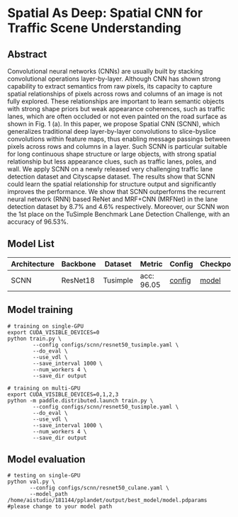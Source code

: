 # Spatial As Deep: Spatial CNN for Traffic Scene Understanding 

## Abstract
Convolutional neural networks (CNNs) are usually built by stacking convolutional operations layer-by-layer. Although CNN has shown strong capability to extract semantics from raw pixels, its capacity to capture spatial relationships of pixels across rows and columns of an image is not fully explored. These relationships are important to learn semantic objects with strong shape priors but weak appearance coherences, such as traffic lanes, which are often occluded or not even painted on the road surface as shown in Fig. 1 (a). In this paper, we propose Spatial CNN (SCNN), which generalizes traditional deep layer-by-layer convolutions to slice-byslice convolutions within feature maps, thus enabling message passings between pixels across rows and columns in a layer. Such SCNN is particular suitable for long continuous shape structure or large objects, with strong spatial relationship but less appearance clues, such as traffic lanes, poles, and wall. We apply SCNN on a newly released very challenging traffic lane detection dataset and Cityscapse dataset. The results show that SCNN could learn the spatial relationship for structure output and significantly improves the performance. We show that SCNN outperforms the recurrent neural network (RNN) based ReNet and MRF+CNN (MRFNet) in the lane detection dataset by 8.7% and 4.6% respectively. Moreover, our SCNN won the 1st place on the TuSimple Benchmark Lane Detection Challenge, with an accuracy of 96.53%.

## Model List
| Architecture| Backbone |Dataset | Metric | Config| Checkpoints  |
|-------------|----------|--------|--------|-------|--------------|
| SCNN       | ResNet18 | Tusimple |acc: 96.05| [config](https://github.com/zkyseu/PPlanedet/blob/main/configs/scnn/resnet50_tusimple.yaml)  | [model](https://github.com/zkyseu/PPlanedet/releases/download/untagged-636af7b8c78f9dc6a2b5/model.pdparams)|

## Model training
```shell
# training on single-GPU
export CUDA_VISIBLE_DEVICES=0
python train.py \
        --config configs/scnn/resnet50_tusimple.yaml \
        --do_eval \
        --use_vdl \
        --save_interval 1000 \
        --num_workers 4 \
        --save_dir output
```

```shell
# training on multi-GPU
export CUDA_VISIBLE_DEVICES=0,1,2,3
python -m paddle.distributed.launch train.py \
        --config configs/scnn/resnet50_tusimple.yaml \
        --do_eval \
        --use_vdl \
        --save_interval 1000 \
        --num_workers 4 \
        --save_dir output
```

## Model evaluation
```shell
# testing on single-GPU
python val.py \
       --config configs/scnn/resnet50_culane.yaml \
       --model_path /home/aistudio/181144/pplandet/output/best_model/model.pdparams #please change to your model path
```
